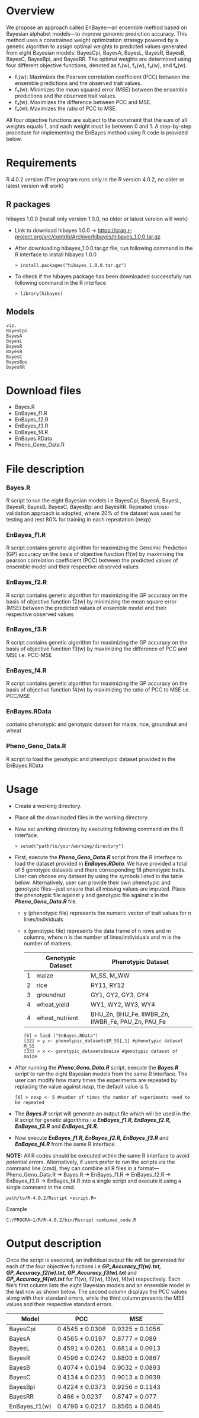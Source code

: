 # Overview
We propose an approach called EnBayes—an ensemble method based on Bayesian alphabet models—to improve genomic prediction accuracy. This method uses a constrained weight optimization strategy powered by a genetic algorithm to assign optimal weights to predicted values generated from eight Bayesian models: BayesCpi, BayesA, BayesL, BayesR, BayesB, BayesC, BayesBpi, and BayesRR. The optimal weights are determined using four different objective functions, denoted as f₁(w), f₂(w), f₃(w), and f₄(w).

- f₁(w): Maximizes the Pearson correlation coefficient (PCC) between the ensemble predictions and the observed trait values.
- f₂(w): Minimizes the mean squared error (MSE) between the ensemble predictions and the observed trait values.
- f₃(w): Maximizes the difference between PCC and MSE.
- f₄(w): Maximizes the ratio of PCC to MSE.

All four objective functions are subject to the constraint that the sum of all weights equals 1, and each weight must lie between 0 and 1. A step-by-step procedure for implementing the EnBayes method using R code is provided below.

# Requirements
R 4.0.2 version (The program runs only in the R version 4.0.2, no older or latest version will work)

## R packages
hibayes 1.0.0 (install only version 1.0.0, no older or latest version will work)
- Link to download hibayes 1.0.0 -> https://cran.r-project.org/src/contrib/Archive/hibayes/hibayes_1.0.0.tar.gz
- After downloading hibayes_1.0.0.tar.gz file, run following command in the R interface to install hibayes 1.0.0

      > install.packages("hibayes_1.0.0.tar.gz")
             
- To check if the hibayes package has been downloaded successfully run following command in the R interface

      > library(hibayes)
    
## Models
    viz.
    BayesCpi
    BayesA
    BayesL
    BayesR
    BayesB
    BayesC
    BayesBpi
    BayesRR

# Download files
- Bayes.R
- EnBayes_f1.R
- EnBayes_f2.R
- EnBayes_f3.R
- EnBayes_f4.R
- EnBayes.RData
- Pheno_Geno_Data.R

# File description
### Bayes.R
R script to run the eight Bayesian models i.e BayesCpi, BayesA, BayesL, BayesR, BayesB, BayesC, BayesBpi and BayesRR. Repeated cross-validation approach is adopted, where 20% of the dataset was used for testing and rest 80% for training in each repeatation (nexp)

### EnBayes_f1.R
R script contains genetic algorithm for maximizing the Genomic Prediction (GP) accuracy on the basis of objective function f1(w) by maximixing the pearson correlation coefficient (PCC) between the predicted values of ensemble model and their respective observed values

### EnBayes_f2.R
R script contains genetic algorithm for maximizing the GP accuracy on the basis of objective function f2(w) by minimizing the mean square error (MSE) between the predicted values of ensemble model and their respective observed values

### EnBayes_f3.R
R script contains genetic algorithm for maximizing the GP accuracy on the basis of objective function f3(w) by maximizing the difference of PCC and MSE i.e. PCC-MSE

### EnBayes_f4.R
R script contains genetic algorithm for maximizing the GP accuracy on the basis of objective function f4(w) by maximizing the ratio of PCC to MSE i.e. PCC/MSE

### EnBayes.RData
contains phenotypic and genotypic dataset for maize, rice, groundnut and wheat

### Pheno_Geno_Data.R
R script to load the genotypic and phenotypic dataset provided in the EnBayes.RData

# Usage 
- Create a working directory.
- Place all the downloaded files in the working directory.
- Now set working directory by executing following command on the R interface.

      > setwd("path/to/your/working/directory")
- First, execute the _**Pheno_Geno_Data.R**_ script from the R interface to load the dataset provided in _**EnBayes.RData**_. We have provided a total of 5 genotypic datasets and there corresponding 18 phenotypic traits. User can choose any dataset by using the symbols listed in the table below. Alternatively, user can provide their own phenotypic and genotypic files—just ensure that all missing values are imputed. Place the phenotypic file against y and genotypic file against x in the _**Pheno_Geno_Data.R**_ file.

    - y (phenotypic file) represents the numeric vector of trait values for n lines/individuals
    - x (genotypic file) represents the data frame of n rows and m columns, where n is the number of lines/individuals and m is the number of markers.

      | |Genotypic Dataset|Phenotypic Dataset|
      |---|---|---|
      |1|maize|M_SS, M_WW|
      |2|rice|RY11, RY12|
      |3|groundnut|GY1, GY2, GY3, GY4|
      |4|wheat_yield|WY1, WY2, WY3, WY4|
      |4|wheat_nutrient|BHU_Zn, BHU_Fe, IIWBR_Zn, IIWBR_Fe, PAU_Zn, PAU_Fe|

          [6] > load ("EnBayes.RData")
          [32] > y <- phenotypic_datasets$M_SS[,1] #phenotypic dataset M_SS 
          [33] > x <- genotypic_datasets$maize #genotypic dataset of maize
  
- After running the _**Pheno_Geno_Data.R**_ script, execute the _**Bayes.R**_ script to run the eight Bayesian models from the same R interface. The user can modify how many times the experiments are repeated by replacing the value against _nexp_, the default value is 5.

      [6] > nexp <- 5 #number of times the number of experiments need to be repeated

- The _**Bayes.R**_ script will generate an output file which will be used in the R script for genetic algorithms i.e _**EnBayes_f1.R, EnBayes_f2.R, EnBayes_f3.R**_ and _**EnBayes_f4.R**_.
- Now execute _**EnBayes_f1.R, EnBayes_f2.R, EnBayes_f3.R**_ and _**EnBayes_f4.R**_ from the same R interface.
   
**NOTE:** All R codes should be executed within the same R interface to avoid potential errors. Alternatively, if users prefer to run the scripts via the command line (cmd), they can combine all R files in a format—Pheno_Geno_Data.R → Bayes.R → EnBayes_f1.R → EnBayes_f2.R → EnBayes_f3.R → EnBayes_f4.R into a single script and execute it using a single command in the cmd.

    path/to/R-4.0.2/Rscript <script.R>
        
Example 
      
    C:/PROGRA~1/R/R-4.0.2/bin/Rscript combined_code.R

# Output description
Once the script is executed, an individual output file will be generated for each of the four objective functions i.e _**GP_Accuracy_f1(w).txt, GP_Accuracy_f2(w).txt, GP_Accuracy_f3(w).txt**_ and _**GP_Accuracy_f4(w).txt**_ for f1(w), f2(w), f3(w), f4(w) respectively. Each file’s first column lists the eight Bayesian models and an ensemble model in the last row  as shown below. The second column displays the PCC values along with their standard errors, while the third column presents the MSE values and their respective standard errors.

|Model|PCC|MSE|
|---|---|---| 
|BayesCpi|0.4545 ± 0.0306|0.9325 ± 0.1056|
|BayesA|0.4565 ± 0.0197|0.8777 ± 0.089|
|BayesL|0.4591 ± 0.0261|0.8814 ± 0.0913|
|BayesR|0.4596 ± 0.0242|0.8803 ± 0.0867|
|BayesB|0.4074 ± 0.0194|0.9032 ± 0.0893|
|BayesC|0.4134 ± 0.0231|0.9013 ± 0.0939|
|BayesBpi|0.4224 ± 0.0373|0.9256 ± 0.1143|
|BayesRR|0.466 ± 0.0237|0.8747 ± 0.077|
|EnBayes_f1(w)|0.4796 ± 0.0217|0.8565 ± 0.0845|
